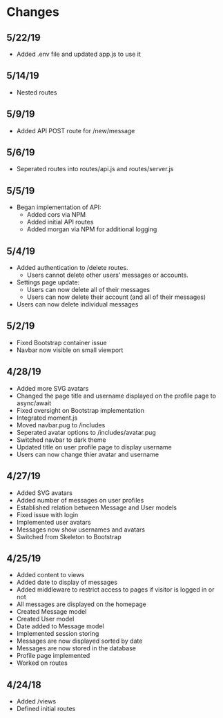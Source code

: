 # Changes

## 5/22/19

- Added .env file and updated app.js to use it

## 5/14/19

- Nested routes

## 5/9/19

- Added API POST route for /new/message

## 5/6/19

- Seperated routes into routes/api.js and routes/server.js

## 5/5/19

- Began implementation of API:
  - Added cors via NPM
  - Added initial API routes
  - Added morgan via NPM for additional logging

## 5/4/19

- Added authentication to /delete routes.
  - Users cannot delete other users' messages or accounts.
- Settings page update:
  - Users can now delete all of their messages
  - Users can now delete their account (and all of their messages)
- Users can now delete individual messages

## 5/2/19

- Fixed Bootstrap container issue
- Navbar now visible on small viewport

## 4/28/19

- Added more SVG avatars
- Changed the page title and username displayed on the profile page to async/await
- Fixed oversight on Bootstrap implementation
- Integrated moment.js
- Moved navbar.pug to /includes
- Seperated avatar options to /includes/avatar.pug
- Switched navbar to dark theme
- Updated title on user profile page to display username
- Users can now change thier avatar and username

## 4/27/19

- Added SVG avatars
- Added number of messages on user profiles
- Established relation between Message and User models
- Fixed issue with login
- Implemented user avatars
- Messages now show usernames and avatars
- Switched from Skeleton to Bootstrap

## 4/25/19

- Added content to views
- Added date to display of messages
- Added middleware to restrict access to pages if visitor is logged in or not
- All messages are displayed on the homepage
- Created Message model
- Created User model
- Date added to Message model
- Implemented session storing
- Messages are now displayed sorted by date
- Messages are now stored in the database
- Profile page implemented
- Worked on routes

## 4/24/18

- Added /views
- Defined initial routes
